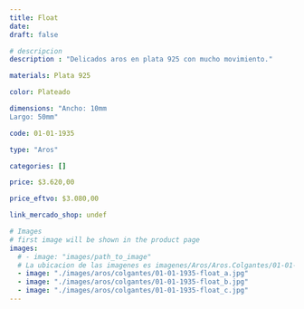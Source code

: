 ```yaml
---
title: Float
date: 
draft: false

# descripcion
description : "Delicados aros en plata 925 con mucho movimiento."

materials: Plata 925

color: Plateado

dimensions: "Ancho: 10mm 
Largo: 50mm"

code: 01-01-1935

type: "Aros"

categories: []

price: $3.620,00

price_eftvo: $3.080,00

link_mercado_shop: undef

# Images
# first image will be shown in the product page
images:
  # - image: "images/path_to_image"
  # La ubicacion de las imagenes es imagenes/Aros/Aros.Colgantes/01-01-1935-float
  - image: "./images/aros/colgantes/01-01-1935-float_a.jpg"
  - image: "./images/aros/colgantes/01-01-1935-float_b.jpg"
  - image: "./images/aros/colgantes/01-01-1935-float_c.jpg"
---
```

